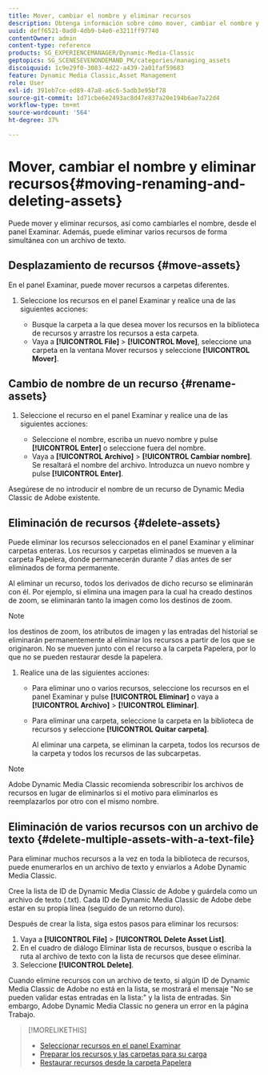 ```yaml
---
title: Mover, cambiar el nombre y eliminar recursos
description: Obtenga información sobre cómo mover, cambiar el nombre y eliminar recursos en Adobe Dynamic Media Classic.
uuid: deff6521-0ad0-4db9-b4e0-e3211ff97740
contentOwner: admin
content-type: reference
products: SG_EXPERIENCEMANAGER/Dynamic-Media-Classic
geptopics: SG_SCENESEVENONDEMAND_PK/categories/managing_assets
discoiquuid: 1c9e29f0-3083-4d22-a439-2a01faf59683
feature: Dynamic Media Classic,Asset Management
role: User
exl-id: 391eb7ce-ed89-47a8-a6c6-5adb3e95bf78
source-git-commit: 1d71cbe6e2493ac8d47e837a20e194b6ae7a22d4
workflow-type: tm+mt
source-wordcount: '564'
ht-degree: 37%

---
```


# Mover, cambiar el nombre y eliminar recursos{#moving-renaming-and-deleting-assets}

Puede mover y eliminar recursos, así como cambiarles el nombre, desde el panel Examinar. Además, puede eliminar varios recursos de forma simultánea con un archivo de texto.

## Desplazamiento de recursos {#move-assets}

En el panel Examinar, puede mover recursos a carpetas diferentes.

1. Seleccione los recursos en el panel Examinar y realice una de las siguientes acciones:

   * Busque la carpeta a la que desea mover los recursos en la biblioteca de recursos y arrastre los recursos a esta carpeta.
   * Vaya a **[!UICONTROL File]** > **[!UICONTROL Move]**, seleccione una carpeta en la ventana Mover recursos y seleccione **[!UICONTROL Mover]**.

## Cambio de nombre de un recurso {#rename-assets}

1. Seleccione el recurso en el panel Examinar y realice una de las siguientes acciones:

   * Seleccione el nombre, escriba un nuevo nombre y pulse **[!UICONTROL Enter]** o seleccione fuera del nombre.
   * Vaya a **[!UICONTROL Archivo]** > **[!UICONTROL Cambiar nombre]**. Se resaltará el nombre del archivo. Introduzca un nuevo nombre y pulse **[!UICONTROL Enter]**.

Asegúrese de no introducir el nombre de un recurso de Dynamic Media Classic de Adobe existente.

## Eliminación de recursos {#delete-assets}

Puede eliminar los recursos seleccionados en el panel Examinar y eliminar carpetas enteras. Los recursos y carpetas eliminados se mueven a la carpeta Papelera, donde permanecerán durante 7 días antes de ser eliminados de forma permanente.

Al eliminar un recurso, todos los derivados de dicho recurso se eliminarán con él. Por ejemplo, si elimina una imagen para la cual ha creado destinos de zoom, se eliminarán tanto la imagen como los destinos de zoom.

>[!NOTE]
>
>los destinos de zoom, los atributos de imagen y las entradas del historial se eliminarán permanentemente al eliminar los recursos a partir de los que se originaron. No se mueven junto con el recurso a la carpeta Papelera, por lo que no se pueden restaurar desde la papelera.

1. Realice una de las siguientes acciones:

   * Para eliminar uno o varios recursos, seleccione los recursos en el panel Examinar y pulse **[!UICONTROL Eliminar]** o vaya a **[!UICONTROL Archivo]** > **[!UICONTROL Eliminar]**.
   * Para eliminar una carpeta, seleccione la carpeta en la biblioteca de recursos y seleccione **[!UICONTROL Quitar carpeta]**.

      Al eliminar una carpeta, se eliminan la carpeta, todos los recursos de la carpeta y todos los recursos de las subcarpetas.

>[!NOTE]
>
>Adobe Dynamic Media Classic recomienda sobrescribir los archivos de recursos en lugar de eliminarlos si el motivo para eliminarlos es reemplazarlos por otro con el mismo nombre.

## Eliminación de varios recursos con un archivo de texto {#delete-multiple-assets-with-a-text-file}

Para eliminar muchos recursos a la vez en toda la biblioteca de recursos, puede enumerarlos en un archivo de texto y enviarlos a Adobe Dynamic Media Classic.

Cree la lista de ID de Dynamic Media Classic de Adobe y guárdela como un archivo de texto (.txt). Cada ID de Dynamic Media Classic de Adobe debe estar en su propia línea (seguido de un retorno duro).

Después de crear la lista, siga estos pasos para eliminar los recursos:

1. Vaya a **[!UICONTROL File]** > **[!UICONTROL Delete Asset List]**.
1. En el cuadro de diálogo Eliminar lista de recursos, busque o escriba la ruta al archivo de texto con la lista de recursos que desee eliminar.
1. Seleccione **[!UICONTROL Delete]**.

Cuando elimine recursos con un archivo de texto, si algún ID de Dynamic Media Classic de Adobe no está en la lista, se mostrará el mensaje &quot;No se pueden validar estas entradas en la lista:&quot; y la lista de entradas. Sin embargo, Adobe Dynamic Media Classic no genera un error en la página Trabajo.

>[!MORELIKETHIS]
>
>* [Seleccionar recursos en el panel Examinar](selecting-assets-browse-panel.md#selecting_assets_in_the_browse_panel)
>* [Preparar los recursos y las carpetas para su carga](uploading-files.md#preparing_your_assets_and_folders_for_uploading)
>* [Restaurar recursos desde la carpeta Papelera](trash-folder.md#restoring_assets_from_the_trash_folder)

